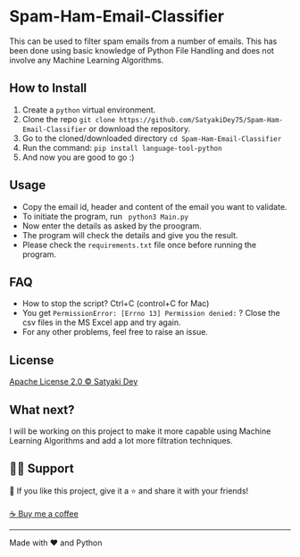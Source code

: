 # Spam-Ham-Email-Classifier
This can be used to filter spam emails from a number of emails. This has been done using basic knowledge of Python File Handling and does not involve any Machine Learning Algorithms.

##
## How to Install
          

1. Create a ```python``` virtual environment. 
2. Clone the repo ``` git clone https://github.com/SatyakiDey75/Spam-Ham-Email-Classifier ``` or download the repository.
3. Go to the cloned/downloaded directory ``` cd Spam-Ham-Email-Classifier ``` 
4. Run the command: ``` pip install language-tool-python ```
5. And now you are good to go :)

##
## Usage
- Copy the email id, header and content of the email you want to validate.
- To initiate the program, run ``` python3 Main.py```
- Now enter the details as asked by the proogram.
- The program will check the details and give you the result.
- Please check the ``` requirements.txt ``` file once before running the program.

##
## FAQ
- How to stop the script? Ctrl+C (control+C for Mac) 
- You get ``` PermissionError: [Errno 13] Permission denied: ``` ? Close the csv files in the MS Excel app and try again.
- For any other problems, feel free to raise an issue.

##
## License
[Apache License 2.0 © Satyaki Dey](https://github.com/SatyakiDey75/Spam-Ham-Email-Classifier/blob/main/LICENSE)

##
## What next?
I will be working on this project to make it more capable using Machine Learning Algorithms and add a lot more filtration techniques.

##
## 🙋‍♂️ Support

💙 If you like this project, give it a ⭐ and share it with your friends!<br><br>
[☕ Buy me a coffee](https://www.buymeacoffee.com/satyakidey75)

---

Made with ❤️ and Python <br><br>


